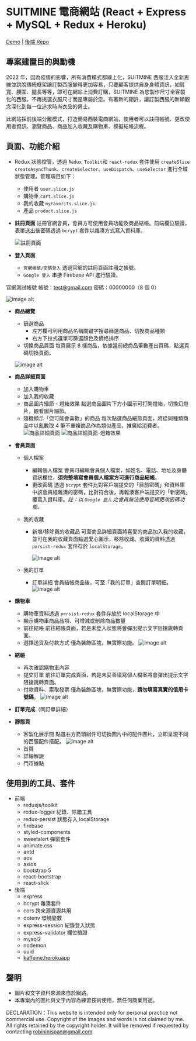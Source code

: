 # SUITMINE 電商網站 (React + Express + MySQL + Redux + Heroku)
[Demo](https://jocular-phoenix-fe728a.netlify.app/) | [後端 Repo](https://github.com/robintsai502071/suitmine-backend-forked)
## 專案建置目的與動機
2022 年，因為疫情的影響，所有消費模式都線上化，SUITMINE 西服注入全新思維並跳脫傳統框架讓訂製西服變得更加容易，只要顧客提供自身身體資訊，如肩寬、腰圍、腿長等等，即可在網站上消費訂購，SUITMINE 為您製作尺寸全客製化的西服，不再挑選衣服尺寸而是專屬於您。有著新的期許，讓訂製西服的新穎觀念深化到每一位追求時尚衣品的男士。

此網站採前後端分離模式，打造簡易西裝電商網站，使用者可以註冊帳號、更改使用者資訊、瀏覽商品、商品加入收藏及購物車、模擬結帳流程。


## 頁面、功能介紹
+ Redux 狀態控管，透過 `Redux Toolkit`和 `react-redux` 套件使用 `createSlice` `createAsyncThunk`、`createSelector`、`useDispatch`、`useSelector` 進行全域狀態管理。管理項目如下：
    + 使用者 `user.slice.js`
    + 購物車 `cart.slice.js`
    + 我的收藏 `myFavorits.slice.js`
    + 產品 `product.slice.js`

+ **註冊頁面**
註冊官網會員，會員方可使用會員功能及商品結帳。前端欄位驗證，表單送出後密碼透過 `bcrypt` 套件以雜湊方式寫入資料庫。

    ![註冊頁面](https://raw.githubusercontent.com/robintsai502071/suitmine-frontend-forked/5c4280431210ee924b80b27ed26cb0e078247af6/public/%E5%B0%88%E6%A1%88%E4%BB%8B%E7%B4%B9%E5%9C%96%E7%89%87/%E8%A8%BB%E5%86%8A%E9%A0%81%E9%9D%A2.jpg)

+ **登入頁面**
    + `官網帳號/密碼登入` 透過官網的註冊頁面註冊之帳號。
    + `Google 登入` 串接 Firebase API 進行驗證。 

官網測試帳號
帳號：test@gmail.com
密碼：00000000（8 個 0）

![image alt](https://raw.githubusercontent.com/robintsai502071/suitmine-frontend-forked/5c4280431210ee924b80b27ed26cb0e078247af6/public/%E5%B0%88%E6%A1%88%E4%BB%8B%E7%B4%B9%E5%9C%96%E7%89%87/%E7%99%BB%E5%85%A5%E9%A0%81%E9%9D%A2.jpg)
+ **商品總覽**
    + 篩選商品
        + 左方欄可利用商品名稱關鍵字搜尋篩選商品、切換商品種類
        + 右方下拉式選單可篩選顏色及價格排序
    + 切換商品頁面
    每頁展示 8 樣商品，依據當前總商品筆數產出頁碼，點選頁碼切換頁面。
    
    ![image alt](https://raw.githubusercontent.com/robintsai502071/suitmine-frontend-forked/5c4280431210ee924b80b27ed26cb0e078247af6/public/%E5%B0%88%E6%A1%88%E4%BB%8B%E7%B4%B9%E5%9C%96%E7%89%87/%E5%95%86%E5%93%81%E7%B8%BD%E8%A6%BD.jpg)
    
+ **商品詳細頁面**
    + 加入購物車
    + 加入我的收藏
    + 商品圖片細節 - 燈箱效果
    點選商品圖片下方小圖示可打開燈箱，切換幻燈片，觀看圖片細節。
    + 隨機顯示「您可能會喜歡」的商品
    每次點選商品細節頁面，將從同種類商品中以亂數取 4 筆不重複商品作為類似產品，推廣給消費者。
    ![商品詳細頁面](https://raw.githubusercontent.com/robintsai502071/suitmine-frontend-forked/5c4280431210ee924b80b27ed26cb0e078247af6/public/%E5%B0%88%E6%A1%88%E4%BB%8B%E7%B4%B9%E5%9C%96%E7%89%87/%E5%95%86%E5%93%81%E8%A9%B3%E7%B4%B0.jpg)
    ![商品詳細頁面-燈箱效果](https://raw.githubusercontent.com/robintsai502071/suitmine-frontend-forked/5c4280431210ee924b80b27ed26cb0e078247af6/public/%E5%B0%88%E6%A1%88%E4%BB%8B%E7%B4%B9%E5%9C%96%E7%89%87/%E5%95%86%E5%93%81%E8%A9%B3%E7%B4%B0-%E7%87%88%E7%AE%B1.jpg)
+ **會員頁面**
    + 個人檔案
        + 編輯個人檔案
        會員可編輯會員個人檔案，如姓名、電話、地址及身體資訊欄位，**須完整填寫會員個人檔案方可進行商品結帳**。
        + 更改密碼
        透過 `bcrypt` 套件比對客戶端提交的「目前密碼」和資料庫中該會員經雜湊的密碼，比對符合後，再雜湊客戶端提交的「新密碼」覆寫入資料庫。*註：以 `Google 登入` 之會員無法使用官網更改密碼功能。*
        
    + 我的收藏
        + 新增/移除我的收藏品
    可至商品詳細頁面將喜愛的商品加入我的收藏，並可在我的收藏頁面點選愛心圖示，移除收藏。收藏的資料透過 `persist-redux` 套件存於 `localStorage`。 
    
            ![image alt](https://raw.githubusercontent.com/robintsai502071/suitmine-frontend-forked/5c4280431210ee924b80b27ed26cb0e078247af6/public/%E5%B0%88%E6%A1%88%E4%BB%8B%E7%B4%B9%E5%9C%96%E7%89%87/%E6%88%91%E7%9A%84%E6%94%B6%E8%97%8F.jpg)
    + 我的訂單
        + 訂單詳細
        會員結帳商品後，可至「我的訂單」查閱訂單明細。
        ![image alt](https://raw.githubusercontent.com/robintsai502071/suitmine-frontend-forked/5c4280431210ee924b80b27ed26cb0e078247af6/public/%E5%B0%88%E6%A1%88%E4%BB%8B%E7%B4%B9%E5%9C%96%E7%89%87/%E8%A8%82%E5%96%AE%E8%A9%B3%E7%B4%B0.jpg)
        

    
+ **購物車**
    + 購物車資料透過 `persist-redux` 套件存放於 localStorage 中
    + 顯示購物車商品品項、可增減或刪除商品數量
    + 前往結帳
        前往結帳頁面，若是未登入狀態將會彈出提示文字阻擋跳轉頁面。
    + 選擇送貨及付款方式
    僅為裝飾區塊，無實際功能。
    ![image alt](https://raw.githubusercontent.com/robintsai502071/suitmine-frontend-forked/5c4280431210ee924b80b27ed26cb0e078247af6/public/%E5%B0%88%E6%A1%88%E4%BB%8B%E7%B4%B9%E5%9C%96%E7%89%87/%E8%B3%BC%E7%89%A9%E8%BB%8A.jpg)
    
+ **結帳**
    + 再次確認購物車內容
    + 提交訂單
    前往訂單完成頁面，若是未妥善填寫個人檔案將會彈出提示文字阻擋跳轉頁面。
    + 付款資料、索取發票
    僅為裝飾區塊，無實際功能，**請勿填寫真實的信用卡號碼**。
    ![image alt](https://raw.githubusercontent.com/robintsai502071/suitmine-frontend-forked/5c4280431210ee924b80b27ed26cb0e078247af6/public/%E5%B0%88%E6%A1%88%E4%BB%8B%E7%B4%B9%E5%9C%96%E7%89%87/%E7%B5%90%E5%B8%B3.jpg)
    
+ **訂單完成**（同訂單詳細）

+ **靜態頁**
    + 客製化展示間
    點選右方箭頭組件可切換圖片中的配件圖片，立即呈現不同的西服配件搭配。
    ![image alt](https://raw.githubusercontent.com/robintsai502071/suitmine-frontend-forked/5c4280431210ee924b80b27ed26cb0e078247af6/public/%E5%B0%88%E6%A1%88%E4%BB%8B%E7%B4%B9%E5%9C%96%E7%89%87/%E5%AE%A2%E8%A3%BD%E5%8C%96%E5%B1%95%E7%A4%BA%E9%96%93.jpg)
    + 首頁
    + 詳細解說
    + 門市據點
    
## 使用到的工具、套件
+ 前端
    + reduxjs/toolkit
    + redux-logger 紀錄、除錯工具
    + redux-persist 狀態存入 localStorage
    + firebase
    + styled-components
    + sweetalert 彈窗套件
    + animate.css 
    + antd 
    + aos
    + axios
    + bootstrap 5
    + react-bootstrap
    + react-slick
+ 後端
    + express
    + bcrypt 雜湊套件
    + cors 跨來源資源共用
    + dotenv 環境變數
    + express-session 紀錄登入狀態
    + express-validator 欄位驗證
    + mysql2
    + nodemon
    + uuid
    + [kaffeine.herokuapp](http://kaffeine.herokuapp.com/#!)
## 聲明
+ 圖片和文字資料來源來自於網路。
+ 本專案內的圖片與文字內容為練習技術使用，無任何商業用途。

DECLARATION：This website is intended only for personal practice not commercial use. Copyright of the images and words is not claimed by me. All rights retained by the copyright holder. It will be removed if requested by contacting robininispan@gmail.com.